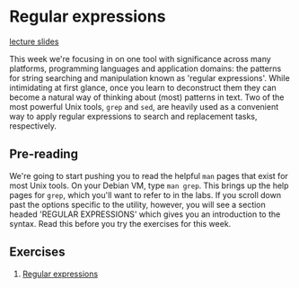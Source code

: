 # Regular expressions

[lecture slides](./slides.md)

This week we're focusing in on one tool with significance across many platforms,
programming languages and application domains: the patterns for string searching
and manipulation known as 'regular expressions'. While intimidating at first
glance, once you learn to deconstruct them they can become a natural way of
thinking about (most) patterns in text. Two of the most powerful Unix tools,
`grep` and `sed`, are heavily used as a convenient way to apply regular
expressions to search and replacement tasks, respectively.

## Pre-reading

We're going to start pushing you to read the helpful `man` pages that exist for
most Unix tools. On your Debian VM, type `man grep`. This brings up the help
pages for `grep`, which you'll want to refer to in the labs. If you scroll down
past the options specific to the utility, however, you will see a section headed
'REGULAR EXPRESSIONS' which gives you an introduction to the syntax. Read this
before you try the exercises for this week.


## Exercises

1. [Regular expressions](./lab/regex.md)
